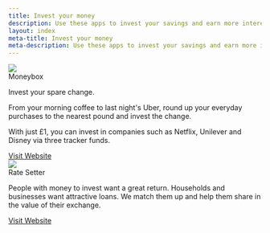```yaml
---
title: Invest your money 
description: Use these apps to invest your savings and earn more interest. 
layout: index
meta-title: Invest your money 
meta-description: Use these apps to invest your savings and earn more interest. 
---
```


<div class="ui cards">
    <div class="card">
    <div class="image">
        <img src="http://res.cloudinary.com/dxkhwdsvm/image/upload/v1502447302/Moneybox_lfimu6_bz9sca.png">
    </div>
    <div class="content">
        <a class="header">Moneybox</a>
        <div class="description">
        <p>Invest your spare change.</p>
        <p>From your morning coffee to last night's Uber, round up your everyday purchases to the nearest pound and invest the change.</p>
        <p>With just £1, you can invest in companies such as Netflix, Unilever and Disney via three tracker funds.</p>
        </div>
    </div>
    <div class="extra content">
        <a href="https://www.moneyboxapp.com/" class="fluid ui basic primary button">Visit Website</a>
    </div>
    </div>
    <div class="card">
    <div class="image">
        <img src="http://res.cloudinary.com/dxkhwdsvm/image/upload/v1502447236/ratesetter-logo_vsbzen_xbwdzr_j9sjwp.png">
    </div>
    <div class="content">
        <a class="header">Rate Setter</a>
        <div class="description">
        <p>People with money to invest want a great return. Households and businesses want attractive loans. We match them up and help them share in the value of their exchange.</p>
        </div>
    </div>
    <div class="extra content">
        <a href="https://www.ratesetter.com/" class="fluid ui basic primary button">Visit Website</a>
    </div>
    </div>
</div>